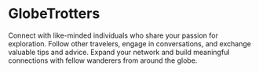 # GlobeTrotters
 Connect with like-minded individuals who share your passion for exploration. Follow other travelers, engage in conversations, and exchange valuable tips and advice. Expand your network and build meaningful connections with fellow wanderers from around the globe.
